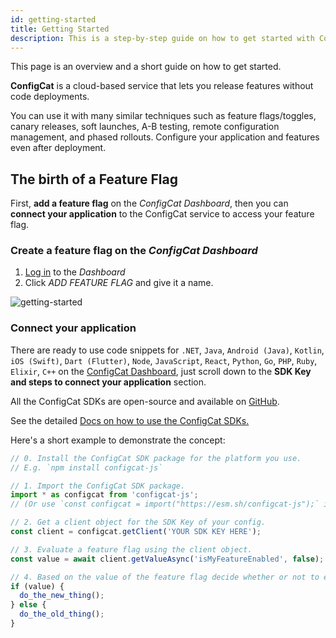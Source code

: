 ```yaml
---
id: getting-started
title: Getting Started
description: This is a step-by-step guide on how to get started with ConfigCat feature flags and on how to implement feature flags in an application.
---
```


This page is an overview and a short guide on how to get started.

**ConfigCat** is a cloud-based service that lets you release features without code deployments.

You can use it with many similar techniques such as feature flags/toggles, canary releases, soft launches, A-B testing, remote configuration management, and phased rollouts. Configure your application and features even after deployment.

## The birth of a Feature Flag

First, **add a feature flag** on the _ConfigCat Dashboard_,
then you can **connect your application** to the ConfigCat service to access your feature flag.

### Create a feature flag on the _ConfigCat Dashboard_

1. <a href="https://app.configcat.com/auth/login" target="_blank">Log in</a> to the _Dashboard_
2. Click _ADD FEATURE FLAG_ and give it a name.

<img src="/docs/assets/getting-started-1.png" className="zoomable" alt="getting-started" />

### Connect your application

There are ready to use code snippets for `.NET`, `Java`, `Android (Java)`, `Kotlin`, `iOS (Swift)`, `Dart (Flutter)`, `Node`, `JavaScript`, `React`, `Python`, `Go`, `PHP`, `Ruby`, `Elixir`, `C++` on the <a href="https://app.configcat.com" target="_blank">ConfigCat Dashboard</a>, just scroll down to the **SDK Key and steps to connect your application** section.

All the ConfigCat SDKs are open-source and available on <a href="https://github.com/configcat" target="_blank">GitHub</a>.

See the detailed [Docs on how to use the ConfigCat SDKs.](/sdk-reference/overview.md)

Here's a short example to demonstrate the concept:

```js
// 0. Install the ConfigCat SDK package for the platform you use.
// E.g. `npm install configcat-js`

// 1. Import the ConfigCat SDK package.
import * as configcat from 'configcat-js';
// (Or use `const configcat = import("https://esm.sh/configcat-js");` instead if you just want to do a quick test in a scratchpad.)

// 2. Get a client object for the SDK Key of your config.
const client = configcat.getClient('YOUR SDK KEY HERE');

// 3. Evaluate a feature flag using the client object.
const value = await client.getValueAsync('isMyFeatureEnabled', false);

// 4. Based on the value of the feature flag decide whether or not to enable the related feature.
if (value) {
  do_the_new_thing();
} else {
  do_the_old_thing();
}
```
